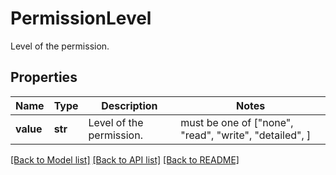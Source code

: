 # PermissionLevel

Level of the permission.

## Properties
Name | Type | Description | Notes
------------ | ------------- | ------------- | -------------
**value** | **str** | Level of the permission. |  must be one of ["none", "read", "write", "detailed", ]

[[Back to Model list]](../README.md#documentation-for-models) [[Back to API list]](../README.md#documentation-for-api-endpoints) [[Back to README]](../README.md)


